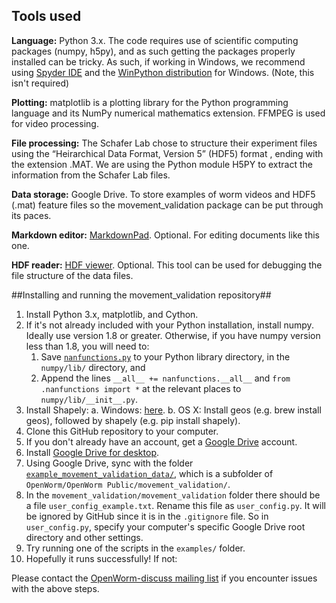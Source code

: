 ## Tools used ##

**Language:** Python 3.x.  The code requires use of scientific computing packages (numpy, h5py), and as such getting the packages properly installed can be tricky. As such, if working in Windows, we recommend using [Spyder IDE](https://code.google.com/p/spyderlib/) and the [WinPython distribution](http://winpython.sourceforge.net/) for Windows.  (Note, this isn't required)

**Plotting:** matplotlib is a plotting library for the Python programming language and its NumPy numerical mathematics extension.  FFMPEG is used for video processing.

**File processing:** The Schafer Lab chose to structure their experiment files using the  “Heirarchical Data Format, Version 5” (HDF5) format , ending with the extension .MAT.  We are using the Python module H5PY to extract the information from the Schafer Lab files.

**Data storage:** Google Drive.  To store examples of worm videos and HDF5 (.mat) feature files so the movement_validation package can be put through its paces.

**Markdown editor:** [MarkdownPad](http://markdownpad.com/).  Optional.  For editing documents like this one.

**HDF reader:** [HDF viewer](http://www.hdfgroup.org/hdf-java-html/hdfview/).  Optional.  This tool can be used for debugging the file structure of the data files.


##Installing and running the movement_validation repository##

1. Install Python 3.x, matplotlib, and Cython.  
2. If it's not already included with your Python installation, install numpy.  Ideally use version 1.8 or greater.  Otherwise, if you have numpy version less than 1.8, you will need to:
	1. Save [`nanfunctions.py`](https://github.com/numpy/numpy/blob/0cfa4ed4ee39aaa94e4059c6394a4ed75a8e3d6c/numpy/lib/nanfunctions.py) to your Python library directory, in the `numpy/lib/` directory, and
	2. Append the lines ```__all__ += nanfunctions.__all__``` and ```from .nanfunctions import *``` at the relevant places to `numpy/lib/__init__.py`.
3. Install Shapely:
	a. Windows: [here](http://www.lfd.uci.edu/~gohlke/pythonlibs/).
	b. OS X: Install geos (e.g. brew install geos), followed by shapely (e.g. pip install shapely).  
4. Clone this GitHub repository to your computer.
5. If you don't already have an account, get a [Google Drive](https://www.google.com/intl/en/drive/) account.
6. Install [Google Drive for desktop](https://tools.google.com/dlpage/drive).
7. Using Google Drive, sync with the folder [`example_movement_validation_data/`](https://drive.google.com/folderview?id=0B7to9gBdZEyGNWtWUElWVzVxc0E&usp=sharing), which is a subfolder of `OpenWorm/OpenWorm Public/movement_validation/`.
8. In the `movement_validation/movement_validation` folder there should be a file `user_config_example.txt`.  Rename this file as `user_config.py`.  It will be ignored by GitHub since it is in the `.gitignore` file.  So in `user_config.py`, specify your computer's specific Google Drive root directory and other settings.
9. Try running one of the scripts in the `examples/` folder.
10. Hopefully it runs successfully!  If not:

Please contact the [OpenWorm-discuss mailing list](https://groups.google.com/forum/#!forum/openworm-discuss) if you encounter issues with the above steps.
